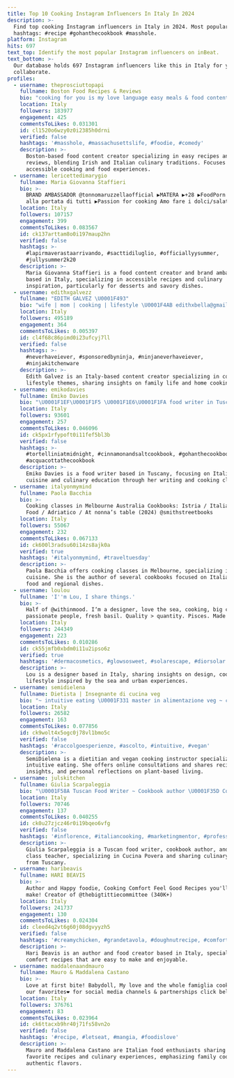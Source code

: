 ```yaml
---
title: Top 10 Cooking Instagram Influencers In Italy In 2024
description: >-
  Find top cooking Instagram influencers in Italy in 2024. Most popular
  hashtags: #recipe #gohanthecookbook #masshole.
platform: Instagram
hits: 697
text_top: Identify the most popular Instagram influencers on inBeat.
text_bottom: >-
  Our database holds 697 Instagram influencers like this in Italy for you to
  collaborate.
profiles:
  - username: theprosciuttopapi
    fullname: Boston Food Recipes & Reviews
    bio: "cooking for you is my love language easy meals & food content I am an Irish Italian \U0001F4CDEast Boston MA \U0001F4E7 theprosciuttopapi@gmail.com"
    location: Italy
    followers: 183977
    engagement: 425
    commentsToLikes: 0.031301
    id: cl1520o6wzy0z0i2385h0drni
    verified: false
    hashtags: '#masshole, #massachusettslife, #foodie, #comedy'
    description: >-
      Boston-based food content creator specializing in easy recipes and meal
      reviews, blending Irish and Italian culinary traditions. Focuses on
      accessible cooking and food experiences.
  - username: lericettedimarygio
    fullname: Maria Giovanna Staffieri
    bio: >-
      BRAND AMBASSADOR @tonnomaruzzellaofficial ▶MATERA ▶+28 ▶FoodPorn ▶Ricette
      alla portata di tutti ▶Passion for cooking Amo fare i dolci/salati ♥
    location: Italy
    followers: 107157
    engagement: 399
    commentsToLikes: 0.083567
    id: ck137arttam8o0i197maup2hn
    verified: false
    hashtags: >-
      #lapirmaverastaarrivando, #sacttidiluglio, #officiallyysummer,
      #jullysummer2k20
    description: >-
      Maria Giovanna Staffieri is a food content creator and brand ambassador
      based in Italy, specializing in accessible recipes and culinary
      inspiration, particularly for desserts and savory dishes.
  - username: edithxgalvezz
    fullname: "EDITH GALVEZ \U0001F493"
    bio: "wife | mom | cooking | lifestyle \U0001F4AB edithxbella@gmail.com ↓my amazon storefront↓"
    location: Italy
    followers: 495189
    engagement: 364
    commentsToLikes: 0.005397
    id: cl4f68c86pimd0i23ufcyj7ll
    verified: false
    hashtags: >-
      #neverhaveiever, #sponsoredbyninja, #ninjaneverhaveiever,
      #ninjakitchenware
    description: >-
      Edith Galvez is an Italy-based content creator specializing in cooking and
      lifestyle themes, sharing insights on family life and home cooking.
  - username: emikodavies
    fullname: Emiko Davies
    bio: "\U0001F1EF\U0001F1F5 \U0001F1E6\U0001F1FA food writer in Tuscany ~ @cook.corriere column; cooking school @enotecamarilu; 6th book #gohanthecookbook out NOW! More here \U0001F447"
    location: Italy
    followers: 93601
    engagement: 257
    commentsToLikes: 0.046096
    id: ck5px1rfypoft0i11fef5bl3b
    verified: false
    hashtags: >-
      #tortelliniatmidnight, #cinnamonandsaltcookbook, #gohanthecookbook,
      #acquacottathecookbook
    description: >-
      Emiko Davies is a food writer based in Tuscany, focusing on Italian
      cuisine and culinary education through her writing and cooking classes.
  - username: italyonmymind
    fullname: Paola Bacchia
    bio: >-
      Cooking classes in Melbourne Australia Cookbooks: Istria / Italian Street
      Food / Adriatico / At nonna’s table (2024) @smithstreetbooks
    location: Italy
    followers: 55067
    engagement: 232
    commentsToLikes: 0.067133
    id: ck600l3radsu60i14zs8ajk0a
    verified: true
    hashtags: '#italyonmymind, #traveltuesday'
    description: >-
      Paola Bacchia offers cooking classes in Melbourne, specializing in Italian
      cuisine. She is the author of several cookbooks focused on Italian street
      food and regional dishes.
  - username: loulou
    fullname: 'I''m Lou, I share things.'
    bio: >-
      Half of @withinmood. I‘m a designer, love the sea, cooking, big cities,
      passionate people, fresh basil. Quality > quantity. Pisces. Made in 1988.
    location: Italy
    followers: 244349
    engagement: 223
    commentsToLikes: 0.010286
    id: ck55jmfb0xbdm0i11u2ipso6z
    verified: true
    hashtags: '#dermacosmetics, #glowsosweet, #solarescape, #diorsolar'
    description: >-
      Lou is a designer based in Italy, sharing insights on design, cooking, and
      lifestyle inspired by the sea and urban experiences.
  - username: semidielena
    fullname: Dietista | Insegnante di cucina veg
    bio: "~ intuitive eating \U0001F331 master in alimentazione veg ~ consulenze online \U0001F469\U0001F3FB‍\U0001F373 Vegan cooking lab ~ scrivo tanto, scatto foto, canto anche e mi emoziono"
    location: Italy
    followers: 26582
    engagement: 163
    commentsToLikes: 0.077856
    id: ck9wolt4x5ogc0j78vl1bmo5c
    verified: false
    hashtags: '#raccolgoesperienze, #ascolto, #intuitive, #vegan'
    description: >-
      SemiDielena is a dietitian and vegan cooking instructor specializing in
      intuitive eating. She offers online consultations and shares recipes,
      insights, and personal reflections on plant-based living.
  - username: julskitchen
    fullname: Giulia Scarpaleggia
    bio: "\U0001F58A Tuscan Food Writer ~ Cookbook author \U0001F35D Cooking class teacher \U0001F4EC Writes Letters from Tuscany on @substackinc \U0001F4DACucina Povera out now"
    location: Italy
    followers: 70746
    engagement: 137
    commentsToLikes: 0.040255
    id: ck0u27zjcz46r0i19bqeo6vfg
    verified: false
    hashtags: '#inflorence, #italiancooking, #marketingmentor, #professioniste'
    description: >-
      Giulia Scarpaleggia is a Tuscan food writer, cookbook author, and cooking
      class teacher, specializing in Cucina Povera and sharing culinary insights
      from Tuscany.
  - username: haribeavis
    fullname: HARI BEAVIS
    bio: >-
      Author and Happy foodie, Cooking Comfort Feel Good Recipes you'll actually
      make! Creator of @thebigtittiecommittee (340K+)
    location: Italy
    followers: 241737
    engagement: 130
    commentsToLikes: 0.024304
    id: cleed4q2vt6g60j08dgvyyzh5
    verified: false
    hashtags: '#creamychicken, #grandetavola, #doughnutrecipe, #comfortfoodrecipes'
    description: >-
      Hari Beavis is an author and food creator based in Italy, specializing in
      comfort recipes that are easy to make and enjoyable.
  - username: maddalenaandmauro
    fullname: Mauro & Maddalena Castano
    bio: >-
      Love at first bite! Babydoll, My love and the whole famiglia cooking up
      our favorites❤️ for social media channels & partnerships click below
    location: Italy
    followers: 376761
    engagement: 83
    commentsToLikes: 0.023964
    id: ck6ttacxb9hr40j71fs58vn2o
    verified: false
    hashtags: '#recipe, #letseat, #mangia, #foodislove'
    description: >-
      Mauro and Maddalena Castano are Italian food enthusiasts sharing their
      favorite recipes and culinary experiences, emphasizing family cooking and
      authentic flavors.
---
```


